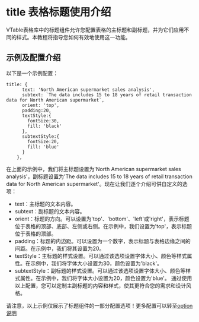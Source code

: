 # title 表格标题使用介绍
VTable表格库中的标题组件允许您配置表格的主标题和副标题，并为它们应用不同的样式。本教程将指导您如何有效地使用这一功能。

## 示例及配置介绍
以下是一个示例配置：

```
title: {
      text: 'North American supermarket sales analysis',
      subtext: `The data includes 15 to 18 years of retail transaction data for North American supermarket`,
      orient: 'top',
      padding:20,
      textStyle:{
        fontSize:30,
        fill: 'black'
      },
      subtextStyle:{
        fontSize:20,
        fill: 'blue'
      }
    },
```
在上面的示例中，我们将主标题设置为'North American supermarket sales analysis'，副标题设置为'The data includes 15 to 18 years of retail transaction data for North American supermarket'。现在让我们逐个介绍可供自定义的选项：

- text：主标题的文本内容。
- subtext：副标题的文本内容。
- orient：标题的方向。可以设置为'top'、'bottom'、'left'或'right'，表示标题位于表格的顶部、底部、左侧或右侧。在示例中，我们设置为'top'，表示标题位于表格的顶部。
- padding：标题的内边距。可以设置为一个数字，表示标题与表格边缘之间的间距。在示例中，我们将其设置为20。
- textStyle：主标题的样式设置。可以通过该选项设置字体大小、颜色等样式属性。在示例中，我们将字体大小设置为30，颜色设置为'black'。
- subtextStyle：副标题的样式设置。可以通过该选项设置字体大小、颜色等样式属性。在示例中，我们将字体大小设置为20，颜色设置为'blue'。
通过使用以上配置，您可以定制主副标题的内容和样式，使其更符合您的需求和设计风格。

请注意，以上示例仅展示了标题组件的一部分配置选项！更多配置可以转至[option说明](https://visactor.io/vtable/options/ListTable#title.visible)